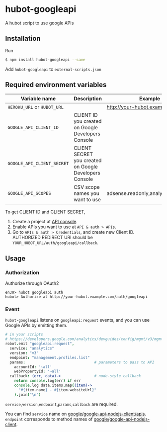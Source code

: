 hubot-googleapi
================

A hubot script to use google APIs

## Installation
Run

```sh
$ npm install hubot-googleapi --save
```

Add `hubot-googleapi` to `external-scripts.json`

## Required environment variables

Variable name               | Description             | Example
--------------------------- | ----------------------- | -----------------
`HEROKU_URL` or `HUBOT_URL` |                         | http://your-hubot.example.com
`GOOGLE_API_CLIENT_ID`      | CLIENT ID you created on Google Developers Console  |
`GOOGLE_API_CLIENT_SECRET`  | CLIENT SECRET you created on Google Developers Console |
`GOOGLE_API_SCOPES`         | CSV scope names you want to use | adsense.readonly,analytics.readonly

To get CLIENT ID and CLIENT SECRET,

1. Create a project at [API console](https://code.google.com/apis/console/).
2. Enable APIs you want to use at `API & auth > APIs`.
3. Go to `APIs & auth > Credentials`, and create new Client ID. AUTHORIZED REDIRECT URI should be `YOUR_HUBOT_URL/auth/googleapi/callback`.

## Usage

### Authorization
Authorize through OAuth2

```
en30> hubot googleapi auth
hubot> Authorize at http://your-hubot.example.com/auth/googleapi
```

### Event
`hubot-googleapi` listens on `googleapi:request` events, and you can use Google APIs by emitting them.

```coffee
# in your scripts
# https://developers.google.com/analytics/devguides/config/mgmt/v3/mgmtReference/management/profiles/list
robot.emit "googleapi:request",
  service: "analytics"
  version: "v3"
  endpoint: "management.profiles.list"
  params:                               # parameters to pass to API
    accountId: '~all'
    webPropertyId: '~all'
  callback: (err, data)->               # node-style callback
    return console.log(err) if err
    console.log data.items.map((item)->
      "#{item.name} - #{item.websiteUrl}"
    ).join("\n")
```

`service`,`version`,`endpoint`,`params`,`callback` are required.

You can find `service` name on [google/google-api-nodejs-client/apis](https://github.com/google/google-api-nodejs-client/tree/master/apis).
`endpoint` corresponds to method names of [google/google-api-nodejs-client](https://github.com/google/google-api-nodejs-client).
